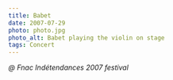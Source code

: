 ```yaml
---
title: Babet
date: 2007-07-29
photo: photo.jpg
photo_alt: Babet playing the violin on stage
tags: Concert
---
```


_@ Fnac Indétendances 2007 festival_

